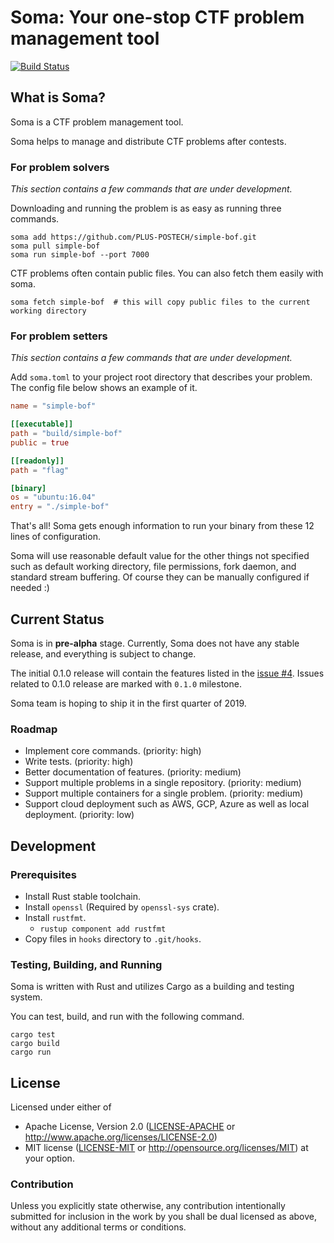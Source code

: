 # Soma: Your one-stop CTF problem management tool

[![Build Status](https://dev.azure.com/plus-postech/soma/_apis/build/status/PLUS-POSTECH.soma?branchName=master)](https://dev.azure.com/plus-postech/soma/_build/latest?definitionId=1?branchName=master)

## What is Soma?

Soma is a CTF problem management tool.

Soma helps to manage and distribute CTF problems after contests.

### For problem solvers

*This section contains a few commands that are under development.*

Downloading and running the problem is as easy as running three commands.

```
soma add https://github.com/PLUS-POSTECH/simple-bof.git
soma pull simple-bof
soma run simple-bof --port 7000
```

CTF problems often contain public files. You can also fetch them easily with soma.

```
soma fetch simple-bof  # this will copy public files to the current working directory
```

### For problem setters

*This section contains a few commands that are under development.*

Add `soma.toml` to your project root directory that describes your problem.
The config file below shows an example of it.

```toml
name = "simple-bof"

[[executable]]
path = "build/simple-bof"
public = true

[[readonly]]
path = "flag"

[binary]
os = "ubuntu:16.04"
entry = "./simple-bof"
```

That's all! Soma gets enough information to run your binary from these 12 lines of configuration.

Soma will use reasonable default value for the other things not specified such as
default working directory, file permissions, fork daemon, and standard stream buffering.
Of course they can be manually configured if needed :)

## Current Status

Soma is in **pre-alpha** stage. Currently, Soma does not have any stable release, and everything is subject to change.

The initial 0.1.0 release will contain the features listed in the [issue #4](https://github.com/PLUS-POSTECH/soma/issues/4).
Issues related to 0.1.0 release are marked with `0.1.0` milestone.

Soma team is hoping to ship it in the first quarter of 2019.

### Roadmap

* Implement core commands. (priority: high)
* Write tests. (priority: high)
* Better documentation of features. (priority: medium)
* Support multiple problems in a single repository. (priority: medium)
* Support multiple containers for a single problem. (priority: medium)
* Support cloud deployment such as AWS, GCP, Azure as well as local deployment. (priority: low)


## Development

### Prerequisites

* Install Rust stable toolchain.
* Install `openssl` (Required by `openssl-sys` crate).
* Install `rustfmt`.
    * `rustup component add rustfmt`
* Copy files in `hooks` directory to `.git/hooks`.

### Testing, Building, and Running

Soma is written with Rust and utilizes Cargo as a building and testing system.

You can test, build, and run with the following command.

```
cargo test
cargo build
cargo run
```


## License

Licensed under either of
- Apache License, Version 2.0 ([LICENSE-APACHE](LICENSE-APACHE) or http://www.apache.org/licenses/LICENSE-2.0)
- MIT license ([LICENSE-MIT](LICENSE-MIT) or http://opensource.org/licenses/MIT)
at your option.


### Contribution

Unless you explicitly state otherwise, any contribution intentionally submitted for inclusion in the work by you shall be dual licensed as above, without any additional terms or conditions.

